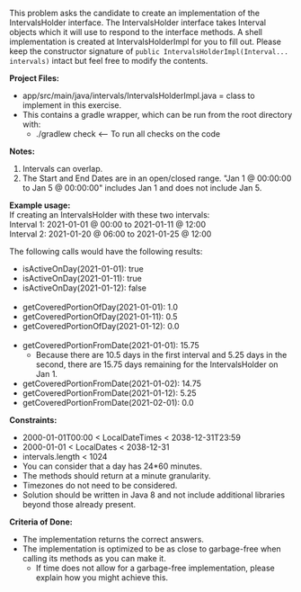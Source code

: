 This problem asks the candidate to create an implementation of the IntervalsHolder interface. The IntervalsHolder
interface takes Interval objects which it will use to respond to the interface methods. A shell implementation is
created at IntervalsHolderImpl for you to fill out. Please keep the constructor signature of
`public IntervalsHolderImpl(Interval... intervals)` intact but feel free to modify the contents.

**Project Files:**
* app/src/main/java/intervals/IntervalsHolderImpl.java = class to implement in this exercise.
* This contains a gradle wrapper, which can be run from the root directory with:
  * ./gradlew check <-- To run all checks on the code

**Notes:**
1. Intervals can overlap.
2. The Start and End Dates are in an open/closed range. "Jan 1 @ 00:00:00 to Jan 5 @ 00:00:00" includes Jan 1 and
does not include Jan 5.

**Example usage:**<br>
If creating an IntervalsHolder with these two intervals:<br>
Interval 1: 2021-01-01 @ 00:00 to 2021-01-11 @ 12:00<br>
Interval 2: 2021-01-20 @ 06:00 to 2021-01-25 @ 12:00

The following calls would have the following results:
* isActiveOnDay(2021-01-01): true
* isActiveOnDay(2021-01-11): true
* isActiveOnDay(2021-01-12): false
<br><br>
* getCoveredPortionOfDay(2021-01-01): 1.0
* getCoveredPortionOfDay(2021-01-11): 0.5
* getCoveredPortionOfDay(2021-01-12): 0.0
<br><br>
* getCoveredPortionFromDate(2021-01-01): 15.75
  * Because there are 10.5 days in the first interval and 5.25 days in the second, there are 15.75 days remaining for the IntervalsHolder on Jan 1.
* getCoveredPortionFromDate(2021-01-02): 14.75
* getCoveredPortionFromDate(2021-01-12): 5.25
* getCoveredPortionFromDate(2021-02-01): 0.0

**Constraints:**
* 2000-01-01T00:00 < LocalDateTimes < 2038-12-31T23:59
* 2000-01-01 < LocalDates < 2038-12-31
* intervals.length < 1024
* You can consider that a day has 24*60 minutes.
* The methods should return at a minute granularity.
* Timezones do not need to be considered.
* Solution should be written in Java 8 and not include additional libraries beyond those already present.

**Criteria of Done:**
* The implementation returns the correct answers.
* The implementation is optimized to be as close to garbage-free when calling its methods as you can make it.
  * If time does not allow for a garbage-free implementation, please explain how you might achieve this.
